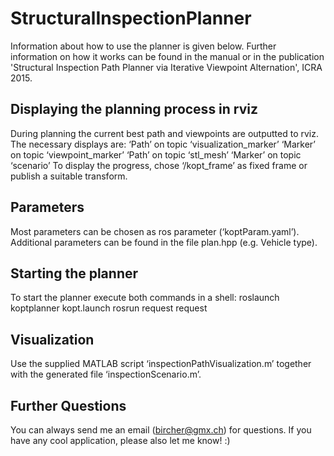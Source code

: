 StructuralInspectionPlanner
===========================

Information about how to use the planner is given below. Further information on how it works can be found in the manual or in the publication 'Structural Inspection Path Planner via Iterative Viewpoint Alternation', ICRA 2015.

Displaying the planning process in rviz
---------------------------
During planning the current best path and viewpoints are outputted to rviz. The necessary displays are:
‘Path’ on topic ‘visualization_marker’
‘Marker’ on topic ‘viewpoint_marker’
‘Path’ on topic ‘stl_mesh’
‘Marker’ on topic ‘scenario’
To display the progress, chose ‘/kopt_frame’ as fixed frame or publish a suitable transform.

Parameters
---------------------------
Most parameters can be chosen as ros parameter (‘koptParam.yaml’). Additional parameters can be found in the file plan.hpp (e.g. Vehicle type).

Starting the planner
---------------------------
To start the planner execute both commands in a shell:
roslaunch koptplanner kopt.launch
rosrun request request

Visualization
---------------------------
Use the supplied MATLAB script ‘inspectionPathVisualization.m’ together with the generated file ‘inspectionScenario.m’.

Further Questions
---------------------------
You can always send me an email (bircher@gmx.ch) for questions. If you have any cool application, please also let me know! :)
